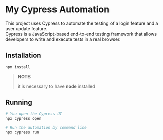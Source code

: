 # My Cypress Automation

This project uses Cypress to automate the testing of a login feature and a user update feature.  
Cypress is a JavaScript-based end-to-end testing framework that allows developers to write and execute tests in a real browser.

## Installation
```bash
npm install
```

> **NOTE:**
>
> it is necessary to have **node** installed

## Running
```bash
# You open the Cypress UI
npx cypress open

# Run the automation by command line
npx cypress run
```
